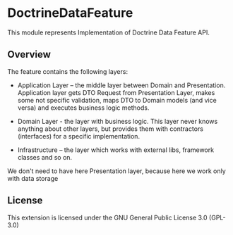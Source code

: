 # DoctrineDataFeature

This module represents Implementation of Doctrine Data Feature API.
 
## Overview
The feature contains the following layers:

- Application Layer – the middle layer between Domain and Presentation. Application layer gets 
DTO Request from Presentation Layer, makes some not specific validation, maps DTO to Domain models 
(and vice versa) and executes business logic methods.


- Domain Layer - the layer with business logic. This layer never knows anything about other layers, 
but provides them with contractors (interfaces) for a specific implementation.


- Infrastructure – the layer which works with external libs, framework classes and so on.


We don't need to have here Presentation layer, because here we work only with data storage
## License
This extension is licensed under the GNU General Public License 3.0 (GPL-3.0)

